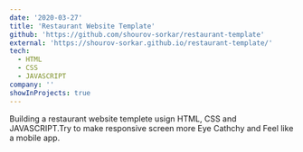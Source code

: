 ```yaml
---
date: '2020-03-27'
title: 'Restaurant Website Template'
github: 'https://github.com/shourov-sorkar/restaurant-template'
external: 'https://shourov-sorkar.github.io/restaurant-template/'
tech:
  - HTML
  - CSS
  - JAVASCRIPT
company: ''
showInProjects: true
---
```


Building a restaurant website templete usign HTML, CSS and JAVASCRIPT.Try to make responsive screen more Eye Cathchy and Feel like a mobile app.
